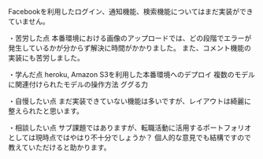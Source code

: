 Facebookを利用したログイン、通知機能、検索機能についてはまだ実装ができていません。

・苦労した点
本番環境における画像のアップロードでは、どの段階でエラーが発生しているかが分からず解決に時間がかかりました。
また、コメント機能の実装にも苦労しました。

・学んだ点
heroku, Amazon S3を利用した本番環境へのデプロイ
複数のモデルに関連付けられたモデルの操作方法
ググる力

・自慢したい点
まだ実装できていない機能は多いですが、レイアウトは綺麗に整えられたと思います。

・相談したい点
サブ課題ではありますが、転職活動に活用するポートフォリオとしては現時点ではやはり不十分でしょうか？
個人的な意見でも結構ですので教えていただけると助かります。
